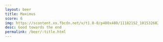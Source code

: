 ```yaml
---
layout: beer
title: Maximus
score: 6
img: https://scontent.xx.fbcdn.net/v/t1.0-0/p480x480/11182152_10153268299603745_965318376264137516_n.jpg?oh=acfd3d6f7c3dc228d10e48cbfea99363&oe=58946611
desc: Good towards the end
permalink: /beer/:title.html
---
```

